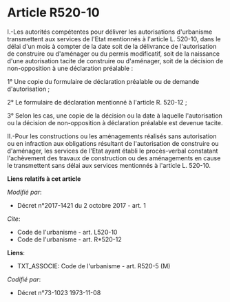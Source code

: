 # Article R520-10

I.-Les autorités compétentes pour délivrer les autorisations d'urbanisme transmettent aux services de l'Etat mentionnés à
l'article L. 520-10, dans le délai d'un mois à compter de la date soit de la délivrance de l'autorisation de construire ou
d'aménager ou du permis modificatif, soit de la naissance d'une autorisation tacite de construire ou d'aménager, soit de la
décision de non-opposition à une déclaration préalable :

1° Une copie du formulaire de déclaration préalable ou de demande d'autorisation ;

2° Le formulaire de déclaration mentionné à l'article R. 520-12 ;

3° Selon les cas, une copie de la décision ou la date à laquelle l'autorisation ou la décision de non-opposition à
déclaration préalable est devenue tacite.

II.-Pour les constructions ou les aménagements réalisés sans autorisation ou en infraction aux obligations résultant de
l'autorisation de construire ou d'aménager, les services de l'Etat ayant établi le procès-verbal constatant l'achèvement des
travaux de construction ou des aménagements en cause le transmettent sans délai aux services mentionnés à l'article L.
520-10.

**Liens relatifs à cet article**

_Modifié par_:

  - Décret n°2017-1421 du 2 octobre 2017 - art. 1

_Cite_:

  - Code de l'urbanisme - art. L520-10
  - Code de l'urbanisme - art. R*520-12

**Liens**:

  - TXT_ASSOCIE: Code de l'urbanisme - art. R520-5 (M)

_Codifié par_:

  - Décret n°73-1023 1973-11-08
